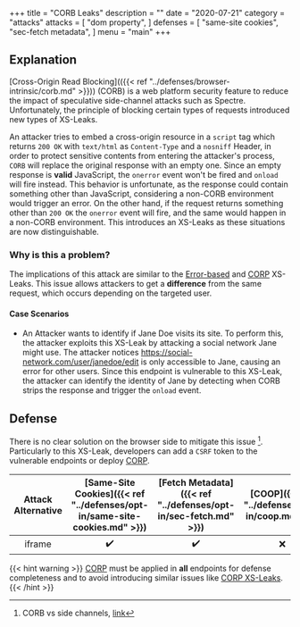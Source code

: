 +++
title = "CORB Leaks"
description = ""
date = "2020-07-21"
category = "attacks"
attacks = [
    "dom property",
]
defenses = [
    "same-site cookies",
    "sec-fetch metadata",
]
menu = "main"
+++

## Explanation

[Cross-Origin Read Blocking](({{< ref "../defenses/browser-intrinsic/corb.md" >}})) (CORB) is a web platform security feature to reduce the impact of speculative side-channel attacks such as Spectre. Unfortunately, the principle of blocking certain types of requests introduced new types of XS-Leaks.

An attacker tries to embed a cross-origin resource in a `script` tag which returns `200 OK` with `text/html` as `Content-Type` and a `nosniff` Header, in order to protect sensitive contents from entering the attacker's process, `CORB` will replace the original response with an empty one. Since an empty response is **valid** JavaScript, the `onerror` event won't be fired and `onload` will fire instead. This behavior is unfortunate, as the response could contain something other than JavaScript, considering a non-CORB environment would trigger an error. On the other hand, if the request returns something other than `200 OK` the `onerror` event will fire, and the same would happen in a non-CORB environment. This introduces an XS-Leaks as these situations are now distinguishable.


### Why is this a problem?

The implications of this attack are similar to the [Error-based](https://TODO) and [CORP](https://TODO) XS-Leaks. This issue allows attackers to get a **difference** from the same request, which occurs depending on the targeted user.

#### Case Scenarios

- An Attacker wants to identify if Jane Doe visits its site. To perform this, the attacker exploits this XS-Leak by attacking a social network Jane might use. The attacker notices https://social-network.com/user/janedoe/edit is only accessible to Jane, causing an error for other users. Since this endpoint is vulnerable to this XS-Leak, the attacker can identify the identity of Jane by detecting when CORB strips the response and trigger the `onload` event.

## Defense

There is no clear solution on the browser side to mitigate this issue [^1]. Particularly to this XS-Leak, developers can add a `CSRF` token to the vulnerable endpoints or deploy [CORP](https://TODO).

| Attack Alternative  | [Same-Site Cookies]({{< ref "../defenses/opt-in/same-site-cookies.md" >}})  | [Fetch Metadata]({{< ref "../defenses/opt-in/sec-fetch.md" >}})  | [COOP]({{< ref "../defenses/opt-in/coop.md" >}})  |  [Framing Protections]({{< ref "../defenses/opt-in/xfo.md" >}}) |  [CSRF Protections]({{< ref "../defenses/opt-in/xfo.md" >}}) |  [CORP](https://TODO)
|:-------------------:|:------------------:|:---------------:|:-----:|:--------------------:|:--------------------:|:--------------------:|
| iframe              |         ✔️         |      ✔️         |  ❌   |          ❌         |         ✔️          |         ✔️            |



{{< hint warning >}}
[CORP](https://TODO) must be applied in **all** endpoints for defense completeness and to avoid introducing similar issues like [CORP XS-Leaks](https://TODO).
{{< /hint >}}

[^1]: CORB vs side channels, [link](https://docs.google.com/document/d/1kdqstoT1uH5JafGmRXrtKE4yVfjUVmXitjcvJ4tbBvM/edit?ts=5f2c8004)
